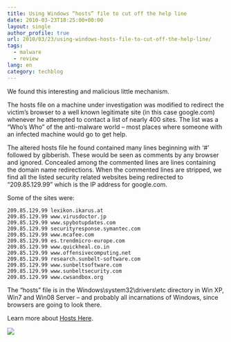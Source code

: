 ```yaml
---
title: Using Windows “hosts” file to cut off the help line
date: 2010-03-23T18:25:00+00:00
layout: single
author_profile: true
url: 2010/03/23/using-windows-hosts-file-to-cut-off-the-help-line/
tags:
  - malware
  - review
lang: en
category: techblog
---
```

We found this interesting and malicious little mechanism.

The hosts file on a machine under investigation was modified to redirect the victim’s browser to a well known legitimate site (in this case google.com) whenever he attempted to contact a list of nearly 400 sites. The list was a “Who’s Who” of the anti-malware world – most places where someone with an infected machine would go to get help.

The altered hosts file he found contained many lines beginning with ‘#’ followed by gibberish. These would be seen as comments by any browser and ignored. Concealed among the commented lines are lines containing the domain name redirections. When the commented lines are stripped, we find all the listed security related websites being redirected to “209.85.129.99” which is the IP address for google.com.

Some of the sites were:

```
209.85.129.99 lexikon.ikarus.at  
209.85.129.99 www.virusdoctor.jp  
209.85.129.99 www.spybotupdates.com  
209.85.129.99 securityresponse.symantec.com  
209.85.129.99 www.mcafee.com  
209.85.129.99 es.trendmicro-europe.com  
209.85.129.99 www.quickheal.co.in  
209.85.129.99 www.offensivecomputing.net  
209.85.129.99 research.sunbelt-software.com  
209.85.129.99 www.sunbeltsoftware.com  
209.85.129.99 www.sunbeltsecurity.com  
209.85.129.99 www.cwsandbox.org
```

The “hosts” file is in the Windows\system32\drivers\etc directory in Win XP, Win7 and Win08 Server – and probably all incarnations of Windows, since browsers are going to look there.

Learn more about [Hosts Here](http://sites.google.com/site/boelectronic/computer/security/hosts-file).

[![](http://3.bp.blogspot.com/_vaUVXcmC3OI/S6kBWQ6aYqI/AAAAAAAABYw/hDyaLRPYpVM/s400/hosts_20file.png)](http://3.bp.blogspot.com/_vaUVXcmC3OI/S6kBWQ6aYqI/AAAAAAAABYw/hDyaLRPYpVM/s1600-h/hosts_20file.png)